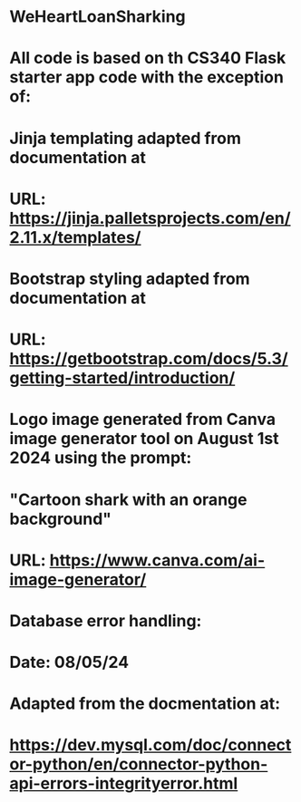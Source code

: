 # WeHeartLoanSharking

# All code is based on th CS340 Flask starter app code with the exception of:
# Jinja templating adapted from documentation at
#       URL: https://jinja.palletsprojects.com/en/2.11.x/templates/
# Bootstrap styling adapted from documentation at
#       URL: https://getbootstrap.com/docs/5.3/getting-started/introduction/
# Logo image generated from Canva image generator tool on August 1st 2024 using the prompt:
#       "Cartoon shark with an orange background"
#       URL: https://www.canva.com/ai-image-generator/
# Database error handling:
#       Date: 08/05/24
#       Adapted from the docmentation at:
#       https://dev.mysql.com/doc/connector-python/en/connector-python-api-errors-integrityerror.html